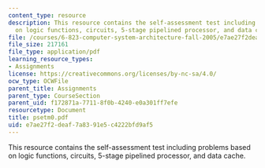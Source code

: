 ```yaml
---
content_type: resource
description: This resource contains the self-assessment test including problems based
  on logic functions, circuits, 5-stage pipelined processor, and data cache.
file: /courses/6-823-computer-system-architecture-fall-2005/e7ae27f2deaf7a8391e5c4222bfd9af5_psetm0.pdf
file_size: 217161
file_type: application/pdf
learning_resource_types:
- Assignments
license: https://creativecommons.org/licenses/by-nc-sa/4.0/
ocw_type: OCWFile
parent_title: Assignments
parent_type: CourseSection
parent_uid: f172871a-7711-8f0b-4240-e0a301ff7efe
resourcetype: Document
title: psetm0.pdf
uid: e7ae27f2-deaf-7a83-91e5-c4222bfd9af5
---
```

This resource contains the self-assessment test including problems based on logic functions, circuits, 5-stage pipelined processor, and data cache.